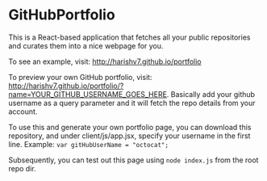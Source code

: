 # GitHubPortfolio

This is a React-based application that fetches all your public repositories and curates them into a nice webpage for you.

To see an example, visit: http://harishv7.github.io/portfolio

To preview your own GitHub portfolio, visit: http://harishv7.github.io/portfolio/?name=YOUR_GITHUB_USERNAME_GOES_HERE. Basically add your github username as a query parameter and it will fetch the repo details from your account.

To use this and generate your own portfolio page, you can download this repository, and under client/js/app.jsx, specify your username in the first line.
Example: ```var gitHubUserName = "octocat";```

Subsequently, you can test out this page using ```node index.js``` from the root repo dir.
